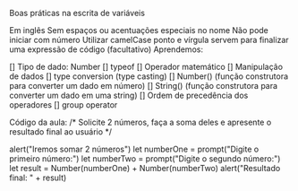 Boas práticas na escrita de variáveis

Em inglês
Sem espaços ou acentuações especiais no nome
Não pode iniciar com número
Utilizar camelCase
ponto e vírgula servem para finalizar uma expressão de código (facultativo)
Aprendemos:

[] Tipo de dado: Number [] typeof [] Operador matemático [] Manipulação de dados [] type conversion (type casting) [] Number() (função construtora para converter um dado em número) [] String() (função construtora para converter um dado em uma string) [] Ordem de precedência dos operadores [] group operator

Código da aula:
/* 
  Solicite 2 números, faça a soma deles
  e apresente o resultado final ao usuário
*/

alert("Iremos somar 2 números")
let numberOne = prompt("Digite o primeiro número:")
let numberTwo = prompt("Digite o segundo número:")
let result = Number(numberOne) + Number(numberTwo)
alert("Resultado final: " + result)